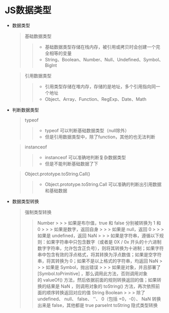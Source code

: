 # JS数据类型
* 数据类型
  > 基础数据类型
    > > + 基础数据类型存储在栈内存，被引用或拷贝时会创建一个完全相等的变量
    > > + String、Boolean、Number、Null、Undefined、Symbol、Biglnt

  > 引用数据类型
    > > + 引用类型存储在堆内存，存储的是地址，多个引用指向同一个地址
    > > + Object、Array、Function、RegExp、Date、Math

* 判断数据类型
  > typeof
    > > + typeof 可以判断基础数据类型（null除外）
    > > + 但是引用数据类型中，除了function，其他的也无法判断

  > instanceof 
    > > + instanceof 可以准确地判断复杂数据类型
    > > + 但是不能判断基础数据了下

  > Object.prototype.toString.Call()
    > > + Object.prototype.toString.Call 可以准确的判断出引用数据和基础数据
  
* 数据类型转换
  > 强制类型转换
    > > Number
      > > > 如果是布尔值，true 和 false 分别被转换为 1 和 0
      > > > 如果是数字，返回自身
      > > > 如果是 null，返回 0
      > > > 如果是 undefined，返回 NaN
      > > > 如果是字符串，遵循以下规则：如果字符串中只包含数字（或者是 0X / 0x 开头的十六进制数字字符串，允许包含正负号），则将其转换为十进制；如果字符串中包含有效的浮点格式，将其转换为浮点数值；如果是空字符串，将其转换为 0；如果不是以上格式的字符串，均返回 NaN
      > > > 如果是 Symbol，抛出错误
      > > > 如果是对象，并且部署了 [Symbol.toPrimitive] ，那么调用此方法，否则调用对象的 valueOf() 方法，然后依据前面的规则转换返回的值；如果转换的结果是 NaN ，则调用对象的 toString() 方法，再次依照前面的顺序转换返回对应的值
    > > String
    > > Boolean
      > > > 除了 undefined、 null、 false、 ''、 0（包括 +0，-0）、 NaN 转换出来是 false，其他都是 true
    > > parseInt
    > > toString
  > 隐式类型转换